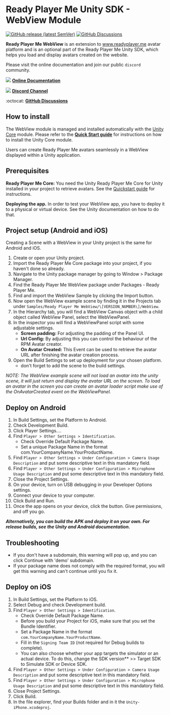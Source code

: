 # Ready Player Me Unity SDK - WebView Module

[![GitHub release (latest SemVer)](https://img.shields.io/github/v/release/readyplayerme/rpm-unity-sdk-webview)](https://github.com/readyplayerme/rpm-unity-sdk-webview/releases/latest) [![GitHub Discussions](https://img.shields.io/github/discussions/readyplayerme/rpm-unity-sdk-webview)](https://github.com/readyplayerme/rpm-unity-sdk-webview/discussions)

**Ready Player Me WebView** is an extension to www.readyplayer.me avatar platform and is an optional part of the Ready Player Me Unity SDK, which helps you load and display avatars created on the website.

Please visit the online documentation and join our public `discord` community.

![](https://i.imgur.com/zGamwPM.png) **[Online Documentation]( https://readyplayer.me/docs )**

![](https://i.imgur.com/FgbNsPN.png) **[Discord Channel]( https://discord.gg/9veRUu2 )**

:octocat: **[GitHub Discussions]( https://github.com/readyplayerme/rpm-unity-sdk-webview/discussions )**

## How to install

The WebView module is managed and installed automatically with the [Unity Core](https://github.com/readyplayerme/Unity-Core) module.
Please refer to the **[Quick Start guide]( https://github.com/readyplayerme/Unity-Core#readme )** for instructions on how to install the Unity Core module.


Users can create Ready Player Me avatars seamlessly in a WebView displayed within a Unity application.

## Prerequisites

**Ready Player Me Core:** You need the Unity Ready Player Me Core for Unity installed in your project to retrieve avatars. See the [Quickstart guide](https://docs.readyplayer.me/ready-player-me/integration-guides/unity/quickstart)
for instructions.

**Deploying the app.** In order to test your WebView app, you have to deploy it to a physical or virtual device. See the Unity documentation on how to do that.

## Project setup (Android and iOS)

Creating a Scene with a WebView in your Unity project is the same for Android and iOS.

1. Create or open your Unity project.
2. Import the Ready Player Me Core package into your project, if you haven't done so already.
3. Navigate to the Unity package manager by going to Window > Package Manager.
4. Find the Ready Player Me WebView package under Packages - Ready Player Me.
5. Find and import the WebView Sample by clicking the Import button.
6. Now open the WebView example scene by finding it in the Projects tab under `Samples/Ready Player Me WebView/\[VERSION_NUMBER\]/WebView`.
7. In the Hierarchy tab, you will find a WebView Canvas object with a child object called WebView Panel, select the WebViewPanel.
8. In the inspector you will find a WebViewPanel script with some adjustable settings.
   - **Screen padding:** For adjusting the padding of the Panel UI. 
   - **Url Config:** By adjusting this you can control the behaviour of the RPM Avatar creator. 
   - **On Avatar Created:** This Event can be used to retrieve the avatar URL after finishing the avatar creation process. 
9. Open the Build Settings to set up deployment for your chosen platform. 
   - don't forget to add the scene to the build settings.

_NOTE: The WebView example scene will not load an avatar into the unity scene, it will just return and display the avatar URL on the screen. To load an avatar in the screen you can create an avatar loader script make use of the OnAvatarCreated event on the WebViewPanel._

## Deploy on Android 

1. In Build Settings, set the Platform to Android. 
2. Check Development Build. 
3. Click Player Settings.... 
4. Find `Player > Other Settings > Identification`.
   - Check Override Default Package Name.
   - Set a unique Package Name in the format com.YourCompanyName.YourProductName.
5. Find `Player > Other Settings > Under Configuration > Camera Usage Description` and put some descriptive text in this mandatory field.
6. Find `Player > Other Settings > Under Configuration > Microphone Usage Description` and put some descriptive text in this mandatory field. 
7. Close the Project Settings. 
8. On your device, turn on USB debugging in your Developer Options settings. 
9. Connect your device to your computer. 
10. Click Build and Run.
11. Once the app opens on your device, click the button. Give permissions, and off you go. 

**_Alternatively, you can build the APK and deploy it on your own.
For release builds, see the Unity and Android documentation._**

## Troubleshooting
- If you don't have a subdomain, this warning will pop up, and you can click Continue with 'demo' subdomain. 
- If your package name does not comply with the required format, you will get this warning and can't continue until you fix it.

## Deploy on iOS
1. In Build Settings, set the Platform to iOS.
2. Select Debug and check Development build.
3. Find `Player > Other Settings > Identification`.
   - Check Override Default Package Name. 
   - Before you build your Project for iOS, make sure that you set the Bundle Identifier.
   - Set a Package Name in the format `com.YourCompanyName.YourProductName`.
   - Fill in the `Signing Team ID` (not required for Debug builds to complete).
   - You can also choose whether your app targets the simulator or an actual device. To do this, change the SDK version** >> Target SDK to Simulate SDK or Device SDK.
4. Find `Player > Other Settings > Under Configuration > Camera Usage Description` and put some descriptive text in this mandatory field.
5. Find `Player > Other Settings > Under Configuration > Microphone Usage Description` and put some descriptive text in this mandatory field.
6. Close Project Settings.
7. Click Build.
8. In the file explorer, find your Builds folder and in it the `Unity-iPhone.xcodeproj`.
